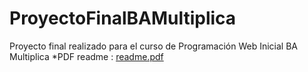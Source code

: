 # ProyectoFinalBAMultiplica
Proyecto final realizado para el curso de Programación Web Inicial BA Multiplica
*PDF readme : [readme.pdf](https://github.com/AlejandraArratia/ProyectoFinalBAMultiplica/files/11588486/readme.pdf)
